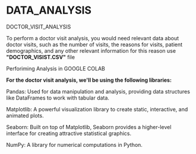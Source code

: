 # DATA_ANALYSIS
DOCTOR_VISIT_ANALYSIS

To perform a doctor visit analysis, you would need relevant data about doctor visits, such as the number of visits, the reasons for visits, patient demographics, and any other relevant information for this reason use **"DOCTOR_VISIST.CSV"** file

Perforiming Analysis in GOOGLE COLAB

**For the doctor visit analysis, we'll be using the following libraries:**

Pandas: Used for data manipulation and analysis, providing data structures like DataFrames to work with tabular data.

Matplotlib: A powerful visualization library to create static, interactive, and animated plots.

Seaborn: Built on top of Matplotlib, Seaborn provides a higher-level interface for creating attractive statistical graphics.

NumPy: A library for numerical computations in Python.
